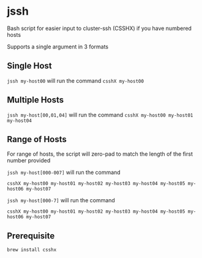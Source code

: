 # jssh
Bash script for easier input to cluster-ssh (CSSHX) if you have numbered hosts

Supports a single argument in 3 formats
## Single Host
`jssh my-host00` will run the command `csshX my-host00`

## Multiple Hosts
`jssh my-host[00,01,04]` will run the command `csshX my-host00 my-host01 my-host04`

## Range of Hosts
For range of hosts, the script will zero-pad to match the length of the first number provided<br>

`jssh my-host[000-007]` will run the command 

```csshX my-host00 my-host01 my-host02 my-host03 my-host04 my-host05 my-host06 my-host07```

`jssh my-host[000-7]` will run the command

```csshX my-host00 my-host01 my-host02 my-host03 my-host04 my-host05 my-host06 my-host07```

## Prerequisite
```
brew install csshx
```
